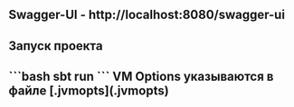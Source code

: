 <h2>Swagger-UI - http://localhost:8080/swagger-ui<h2/>
<h2>Запуск проекта<h2/>
```bash
sbt run
```
VM Options указываются в файле [.jvmopts](.jvmopts)